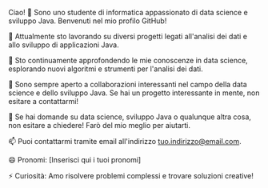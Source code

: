 Ciao! 👋
Sono uno studente di informatica appassionato di data science e sviluppo Java. Benvenuti nel mio profilo GitHub!

🔭 Attualmente sto lavorando su diversi progetti legati all'analisi dei dati e allo sviluppo di applicazioni Java.

🌱 Sto continuamente approfondendo le mie conoscenze in data science, esplorando nuovi algoritmi e strumenti per l'analisi dei dati.

👯 Sono sempre aperto a collaborazioni interessanti nel campo della data science e dello sviluppo Java. Se hai un progetto interessante in mente, non esitare a contattarmi!

💬 Se hai domande su data science, sviluppo Java o qualunque altra cosa, non esitare a chiedere! Farò del mio meglio per aiutarti.

📫 Puoi contattarmi tramite email all'indirizzo tuo.indirizzo@email.com.

😄 Pronomi: [Inserisci qui i tuoi pronomi]

⚡ Curiosità: Amo risolvere problemi complessi e trovare soluzioni creative!

